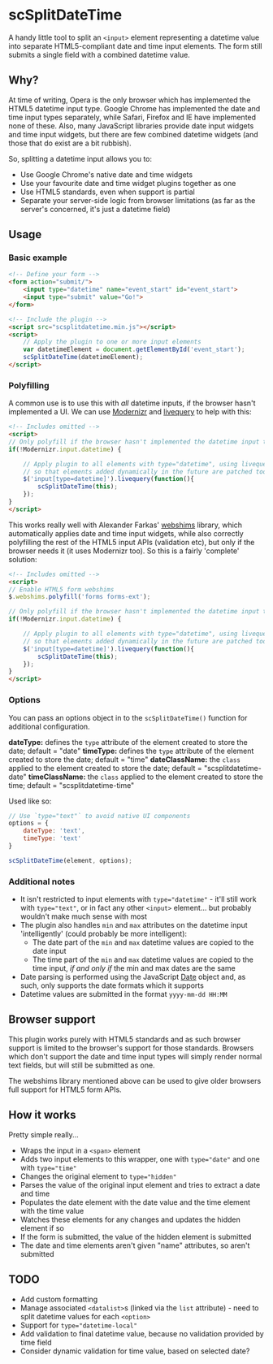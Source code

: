 # scSplitDateTime

A handy little tool to split an `<input>` element representing a datetime value into separate HTML5-compliant date and time input elements. The form still submits a single field with a combined datetime value.

## Why?

At time of writing, Opera is the only browser which has implemented the HTML5 datetime input type. Google Chrome has implemented the date and time input types separately, while Safari, Firefox and IE have implemented none of these. Also, many JavaScript libraries provide date input widgets and time input widgets, but there are few combined datetime widgets (and those that do exist are a bit rubbish).

So, splitting a datetime input allows you to:

* Use Google Chrome's native date and time widgets
* Use your favourite date and time widget plugins together as one
* Use HTML5 standards, even when support is partial
* Separate your server-side logic from browser limitations (as far as the server's concerned, it's just a datetime field)

## Usage

### Basic example

```html
<!-- Define your form -->
<form action="submit/">
    <input type="datetime" name="event_start" id="event_start">
    <input type="submit" value="Go!">
</form>

<!-- Include the plugin -->
<script src="scsplitdatetime.min.js"></script>
<script>
    // Apply the plugin to one or more input elements
    var datetimeElement = document.getElementById('event_start');
    scSplitDateTime(datetimeElement);
</script>
```

### Polyfilling

A common use is to use this with *all* datetime inputs, if the browser hasn't implemented a UI. We can use [Modernizr](http://modernizr.com) and [livequery](http://docs.jquery.com/Plugins/livequery) to help with this:

```html
<!-- Includes omitted -->
<script>
// Only polyfill if the browser hasn't implemented the datetime input type
if(!Modernizr.input.datetime) {

    // Apply plugin to all elements with type="datetime", using livequery
    // so that elements added dynamically in the future are patched too
    $('input[type=datetime]').livequery(function(){
        scSplitDateTime(this);
    });
}
</script>
```

This works really well with Alexander Farkas' [webshims](http://afarkas.github.com/webshim/demos/) library, which automatically applies date and time input widgets, while also correctly polyfilling the rest of the HTML5 input APIs (validation etc), but only if the browser needs it (it uses Modernizr too). So this is a fairly 'complete' solution:

```html
<!-- Includes omitted -->
<script>
// Enable HTML5 form webshims
$.webshims.polyfill('forms forms-ext');

// Only polyfill if the browser hasn't implemented the datetime input type
if(!Modernizr.input.datetime) {

    // Apply plugin to all elements with type="datetime", using livequery
    // so that elements added dynamically in the future are patched too
    $('input[type=datetime]').livequery(function(){
        scSplitDateTime(this);
    });
}
</script>
```

### Options

You can pass an options object in to the `scSplitDateTime()` function for additional configuration.

**dateType:** defines the `type` attribute of the element created to store the date; default = "date"
**timeType:** defines the `type` attribute of the element created to store the date; default = "time"
**dateClassName:** the `class` applied to the element created to store the date; default = "scsplitdatetime-date"
**timeClassName:** the `class` applied to the element created to store the time; default = "scsplitdatetime-time"

Used like so:

```javascript
// Use `type="text"` to avoid native UI components
options = {
    dateType: 'text',
    timeType: 'text'
}

scSplitDateTime(element, options);
```

### Additional notes

* It isn't restricted to input elements with `type="datetime"` - it'll still work with `type="text"`, or in fact any other `<input>` element... but probably wouldn't make much sense with most
* The plugin also handles `min` and `max` attributes on the datetime input 'intelligently' (could probably be more intelligent):
    - The date part of the `min` and `max` datetime values are copied to the date input
    - The time part of the `min` and `max` datetime values are copied to the time input, *if and only if* the min and max dates are the same
* Date parsing is performed using the JavaScript [Date](https://developer.mozilla.org/en-US/docs/JavaScript/Reference/Global_Objects/Date) object and, as such, only supports the date formats which it supports
* Datetime values are submitted in the format `yyyy-mm-dd HH:MM`

## Browser support

This plugin works purely with HTML5 standards and as such browser support is limited to the browser's support for those standards. Browsers which don't support the date and time input types will simply render normal text fields, but will still be submitted as one.

The webshims library mentioned above can be used to give older browsers full support for HTML5 form APIs.

## How it works

Pretty simple really...

* Wraps the input in a `<span>` element
* Adds two input elements to this wrapper, one with `type="date"` and one with `type="time"`
* Changes the original element to `type="hidden"`
* Parses the value of the original input element and tries to extract a date and time
* Populates the date element with the date value and the time element with the time value
* Watches these elements for any changes and updates the hidden element if so
* If the form is submitted, the value of the hidden element is submitted
* The date and time elements aren't given "name" attributes, so aren't submitted

## TODO

* Add custom formatting
* Manage associated `<datalist>`s (linked via the `list` attribute) - need to split datetime values for each `<option>`
* Support for `type="datetime-local"`
* Add validation to final datetime value, because no validation provided by time field
* Consider dynamic validation for time value, based on selected date?
